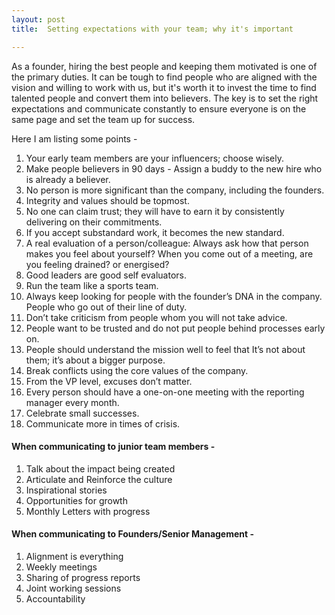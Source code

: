 ```yaml
---
layout: post
title:  Setting expectations with your team; why it's important

---
```


As a founder, hiring the best people and keeping them motivated is one of the primary duties. It can be tough to find people who are aligned with the vision and willing to work with us, but it's worth it to invest the time to find talented people and convert them into believers. The key is to set the right expectations and communicate constantly to ensure everyone is on the same page and set the team up for success.

Here I am listing some points -
1. Your early team members are your influencers; choose wisely.
2. Make people believers in 90 days - Assign a buddy to the new hire who is already a believer.
3. No person is more significant than the company, including the founders.
4. Integrity and values should be topmost.
5. No one can claim trust; they will have to earn it by consistently delivering on their commitments.
6. If you accept substandard work, it becomes the new standard.
7. A real evaluation of a person/colleague: Always ask how that person makes you feel about yourself? When you come out of a meeting, are you feeling drained? or energised?
8. Good leaders are good self evaluators.
9. Run the team like a sports team.
10. Always keep looking for people with the founder’s DNA in the company. People who go out of their line of duty.
11. Don’t take criticism from people whom you will not take advice.
12. People want to be trusted and do not put people behind processes early on.
13. People should understand the mission well to feel that It’s not about them; it’s about a bigger purpose.
14. Break conflicts using the core values of the company.
15. From the VP level, excuses don’t matter.
16. Every person should have a one-on-one meeting with the reporting manager every month.
17. Celebrate small successes.
18. Communicate more in times of crisis.

#### When communicating to junior team members -
1. Talk about the impact being created
2. Articulate and Reinforce the culture
3. Inspirational stories
4. Opportunities for growth
5. Monthly Letters with progress

#### When communicating to Founders/Senior Management -
1. Alignment is everything
2. Weekly meetings
3. Sharing of progress reports
4. Joint working sessions
5. Accountability